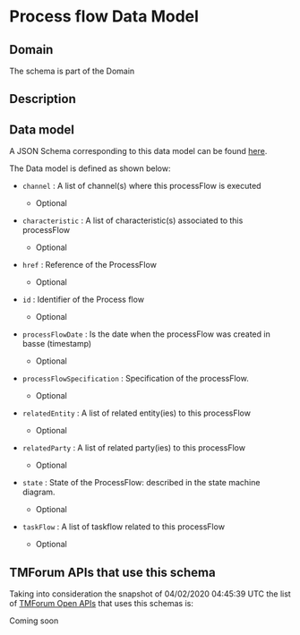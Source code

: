 # Process flow Data Model

## Domain

The  schema is part of the  Domain

## Description



## Data model

A JSON Schema corresponding to this data model can be found
[here](https://github.com/tmforum-rand/schemas/blob/candidates/Common/ProcessFlow.schema.json).

The Data model is defined as shown below:
- `channel` : A list of channel(s) where this processFlow is executed

  - Optional

- `characteristic` : A list of characteristic(s) associated to this processFlow

  - Optional

- `href` : Reference of the ProcessFlow

  - Optional

- `id` : Identifier of the Process flow

  - Optional

- `processFlowDate` : Is the date when the processFlow was created in basse (timestamp)

  - Optional

- `processFlowSpecification` : Specification of the processFlow.

  - Optional

- `relatedEntity` : A list of related entity(ies) to this processFlow

  - Optional

- `relatedParty` : A list of related party(ies) to this processFlow

  - Optional

- `state` : State of the ProcessFlow: described in the state machine diagram.

  - Optional

- `taskFlow` : A list of taskflow related to this processFlow

  - Optional





## TMForum APIs that use this schema

Taking into consideration the snapshot of 04/02/2020 04:45:39 UTC the list of [TMForum Open APIs](https://www.tmforum.org/open-apis/) that uses this schemas is:

Coming soon